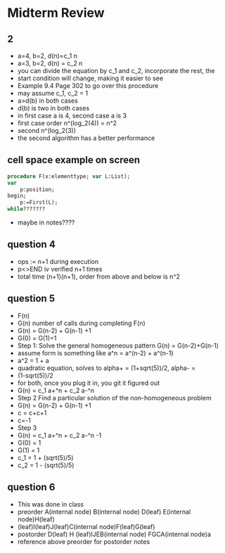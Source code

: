 # Midterm Review
## 2
* a=4, b=2, d(n)=c_1 n
* a=3, b=2, d(n) = c_2 n
* you can divide the equation by c_1 and c_2, incorporate the rest, the
* start condition will change, making it easier to see
* Example 9.4 Page 302 to go over this procedure
* may assume c_1, c_2 = 1
* a>d(b) in both cases
* d(b) is two in both cases
* in first case a is 4, second case a is 3
* first case order n^(log_2(4)) = n^2
* second n^(log_2(3))
* the second algorithm has a better performance
## cell space example on screen
```Pascal
procedure F(x:elementtype; var L:List);
var
	p:position;
begin;
	p:=First(L);
while???????
```
* maybe in notes????
## question 4
* ops := n+1 during execution
* p<>END iv verified n+1 times
* total time (n+1)(n+1), order from above and below is n^2

## question 5
* F(n)
* G(n) number of calls during completing F(n)
* G(n) = G(n-2) + G(n-1) +1
* G(0) = G(1)=1
* Step 1: Solve the general homogeneous pattern G(n) = G(n-2)+G(n-1)
* assume form is something like a^n = a^(n-2) + a^(n-1)
* a^2 = 1 + a
* quadratic equation, solves to alpha+ = (1+sqrt(5))/2, alpha- =
* (1-sqrt(5))/2
* for both, once you plug it in, you git it figured out
* G(n) = c_1 a+^n + c_2 a-^n
* Step 2 Find a particular solution of the non-homogeneous problem
* G(n) = G(n-2) + G(n-1) +1
* c = c+c+1
* c=-1
* Step 3
* G(n) = c_1 a+^n + c_2 a-^n -1
* G(0) = 1
* G(1) = 1
* c_1 = 1 + (sqrt(5)/5)
* c_2 = 1 - (sqrt(5)/5)

## question 6
* This was done in class
* preorder A(internal node) B(internal node) D(leaf) E(internal node)H(leaf)
* (leaf)I(leaf)J(leaf)C(internal node)F(leaf)G(leaf)
* postorder D(leaf) H (leaf)IJEB(internal node) FGCA(internal node)a
* reference above preorder for postorder notes

